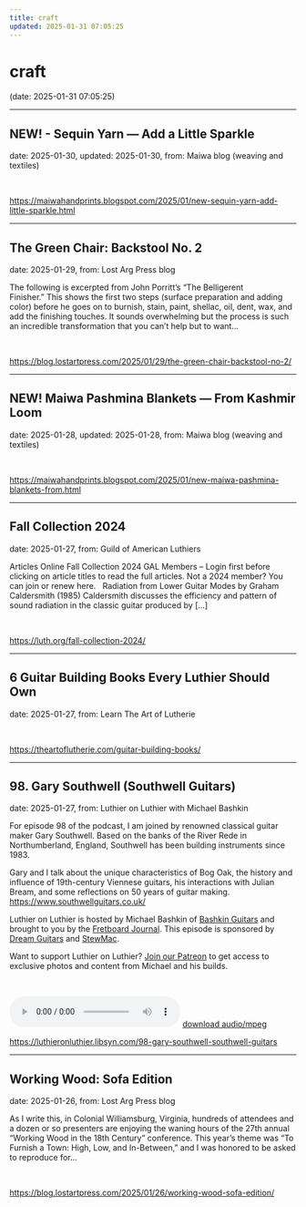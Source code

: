 ```yaml
---
title: craft
updated: 2025-01-31 07:05:25
---
```


# craft

(date: 2025-01-31 07:05:25)

---

## NEW! - Sequin Yarn — Add a Little Sparkle

date: 2025-01-30, updated: 2025-01-30, from: Maiwa blog (weaving and textiles)

 

<br> 

<https://maiwahandprints.blogspot.com/2025/01/new-sequin-yarn-add-little-sparkle.html>

---

## The Green Chair: Backstool No. 2

date: 2025-01-29, from: Lost Arg Press blog

The following is excerpted from John Porritt’s “The Belligerent Finisher.”&#160;This shows the first two steps (surface preparation and adding color) before he goes on to burnish, stain, paint, shellac, oil, dent, wax, and add the finishing touches. It sounds overwhelming but the process is such an incredible transformation that you can&#8217;t help but to want... 

<br> 

<https://blog.lostartpress.com/2025/01/29/the-green-chair-backstool-no-2/>

---

## NEW! Maiwa Pashmina Blankets — From Kashmir Loom

date: 2025-01-28, updated: 2025-01-28, from: Maiwa blog (weaving and textiles)

 

<br> 

<https://maiwahandprints.blogspot.com/2025/01/new-maiwa-pashmina-blankets-from.html>

---

## Fall Collection 2024

date: 2025-01-27, from: Guild of American Luthiers

Articles Online Fall Collection 2024 GAL Members – Login first before clicking on article titles to read the full articles. Not a 2024 member? You can join or renew here. &#160; Radiation from Lower Guitar Modes by Graham Caldersmith (1985) Caldersmith discusses the efficiency and pattern of sound radiation in the classic guitar produced by [&#8230;] 

<br> 

<https://luth.org/fall-collection-2024/>

---

## 6 Guitar Building Books Every Luthier Should Own

date: 2025-01-27, from: Learn The Art of Lutherie

 

<br> 

<https://theartoflutherie.com/guitar-building-books/>

---

## 98. Gary Southwell (Southwell Guitars)

date: 2025-01-27, from: Luthier on Luthier with Michael Bashkin

<p>For episode 98 of the podcast, I am joined by renowned classical guitar maker Gary Southwell. Based on the banks of the River Rede in Northumberland, England, Southwell has been building instruments since 1983.</p> <p>Gary and I talk about the unique characteristics of Bog Oak, the history and influence of 19th-century Viennese guitars, his interactions with Julian Bream, and some reflections on 50 years of guitar making.  <a id="m_-8465095884816533876LPlnk" href= "https://www.southwellguitars.co.uk/" target="_blank" rel= "noopener" data-saferedirecturl= "https://www.google.com/url?q=https://www.southwellguitars.co.uk/&source=gmail&ust=1738082931876000&usg=AOvVaw0eJoD2-LQjy7aqIVbZ4fOS"> https://www.southwellguitars.<wbr />co.uk/</a></p> <p>Luthier on Luthier is hosted by Michael Bashkin of <a href= "https://www.bashkinguitars.com">Bashkin Guitars</a> and brought to you by the <a href= "https://shop.fretboardjournal.com/products/fretboard-journal-annual-subscription"> Fretboard Journal</a>. This episode is sponsored by <a href= "https://www.dreamguitars.com/">Dream Guitars</a> and <a href= "https://www.stewmac.com/?irclickid=VA-TmuXZ%3AxyPUn0Ut-05ZTupUkHUPAzGE2bmy00&utm_source=3755630&utm_medium=Impact&utm_campaign=3755630&utm_content=Online%20Tracking%20Link_1303370&irgwc=1&partner=Fretboard%20Journal&mpid=3755630&group="> StewMac</a>.</p> <p>Want to support Luthier on Luthier? <a href= "https://www.patreon.com/luthieronluthier">Join our Patreon</a> to get access to exclusive photos and content from Michael and his builds.</p> <p> </p> 

<audio crossorigin="anonymous" controls="controls">
<source type="audio/mpeg" src="https://traffic.libsyn.com/secure/luthieronluthier/LOL98.mp3?dest-id=480616"></source>
</audio> <a href="https://traffic.libsyn.com/secure/luthieronluthier/LOL98.mp3?dest-id=480616" target="_blank">download audio/mpeg</a><br> 

<https://luthieronluthier.libsyn.com/98-gary-southwell-southwell-guitars>

---

## Working Wood: Sofa Edition

date: 2025-01-26, from: Lost Arg Press blog

As I write this, in Colonial Williamsburg, Virginia, hundreds of attendees and a dozen or so presenters are enjoying the waning hours of the 27th annual &#8220;Working Wood in the 18th Century&#8221; conference. This year&#8217;s theme was &#8220;To Furnish a Town: High, Low, and In-Between,&#8221; and I was honored to be asked to reproduce for... 

<br> 

<https://blog.lostartpress.com/2025/01/26/working-wood-sofa-edition/>

